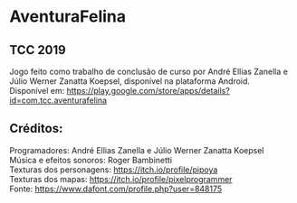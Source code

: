 # AventuraFelina

## TCC 2019

Jogo feito como trabalho de conclusão de curso por André Ellias Zanella e Júlio Werner Zanatta Koepsel, disponível na plataforma Android.  
Disponível em: https://play.google.com/store/apps/details?id=com.tcc.aventurafelina  

## Créditos:

Programadores: André Ellias Zanella e Júlio Werner Zanatta Koepsel  
Música e efeitos sonoros: Roger Bambinetti  
Texturas dos personagens: https://itch.io/profile/pipoya  
Texturas dos mapas: https://itch.io/profile/pixelprogrammer  
Fonte: https://www.dafont.com/profile.php?user=848175  
